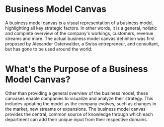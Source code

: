 # Business Model Canvas
A business model canvas is a visual representation of a business model, highlighting all key strategic factors. In other words, it is a general, holistic and
complete overview of the company's workings, customers, revenue streams and more. The actual business model canvas definition was first proposed by Alexander 
Osterwalder, a Swiss entrepreneur, and consultant, but has gone to be used around the world.
# What's the Purpose of a Business Model Canvas?
Other than providing a general overview of the business model, these canvases enable companies to visualize and analyze their strategy. This includes updating 
the model as the company evolves, such as changes in the market, new streams or expansions.
The business model canvas provides the central, common source of knowledge through which each department can add their unique input from their respective
domains.
